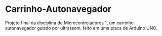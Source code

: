 # Carrinho-Autonavegador
Projeto final da disciplina de Microcontroladores 1, um carrinho autonavegador guiado por ultrassom, feito em uma placa de Arduino UNO.
